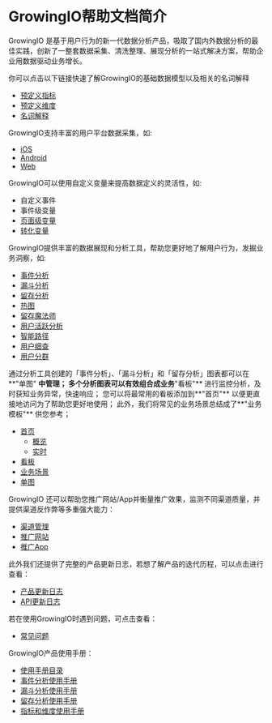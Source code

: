 # GrowingIO帮助文档简介

GrowingIO 是基于用户行为的新一代数据分析产品，吸取了国内外数据分析的最佳实践，创新了一整套数据采集、清洗整理、展现分析的一站式解决方案，帮助企业用数据驱动业务增长。

你可以点击以下链接快速了解GrowingIO的基础数据模型以及相关的名词解释

* [预定义指标](shu-ju-shi-shi/shu-ju-mo-xing/yu-ding-yi-zhi-biao.md)
* [预定义维度](shu-ju-shi-shi/shu-ju-mo-xing/yu-ding-yi-wei-du.md)
* [名词解释](chang-jian-wen-ti/ming-ci-jie-shi.md)   

GrowingIO支持丰富的用户平台数据采集，如:

* [iOS](sdk-ji-cheng/sdk-1.x-wen-dang/sdk-1.x-jie-ru-zhi-nan/sdk-jie-ru-zhi-nan-ios.md)
* [Android](sdk-ji-cheng/sdk-1.x-wen-dang/sdk-1.x-jie-ru-zhi-nan/sdk-jie-ru-zhi-nan-android/)
* [Web](sdk-ji-cheng/sdk-1.x-wen-dang/sdk-1.x-jie-ru-zhi-nan/sdk-jie-ru-zhi-nan-js.md)    

GrowingIO可以使用自定义变量来提高数据定义的灵活性，如:

* 自定义事件
* 事件级变量
* [页面级变量](shu-ju-shi-shi/zi-ding-yi-shi-jian-ji-bian-liang/zi-ding-yi-bian-liang/ge-lei-xing-zi-ding-yi-bian-liang-jie-shao/ye-mian-ji-bian-liang.md)
* [转化变量](shu-ju-shi-shi/zi-ding-yi-shi-jian-ji-bian-liang/zi-ding-yi-bian-liang/ge-lei-xing-zi-ding-yi-bian-liang-jie-shao/zhuan-hua-bian-liang.md) 

GrowingIO提供丰富的数据展现和分析工具，帮助您更好地了解用户行为，发掘业务洞察，如:

* [事件分析](fen-xi/shi-jian-fen-xi.md)
* [漏斗分析](fen-xi/lou-dou-fen-xi.md)
* [留存分析](fen-xi/liu-cun-fen-xi.md)
* [热图](fen-xi/re-tu/)
* [留存魔法师](fen-xi/liu-cun-mo-fa-shi.md)
* [用户活跃分析](fen-xi/yong-hu-huo-yue-fen-xi.md)
* [智能路径](fen-xi/zhi-neng-lu-jing.md)
* [用户细查](fen-xi/yong-hu-xi-cha.md)
* [用户分群](fen-xi/yong-hu-fen-qun.md)  

通过分析工具创建的「事件分析」、「漏斗分析」和「留存分析」图表都可以在**"单图" **中管理； 多个分析图表可以有效组合成业务**"看板"** 进行监控分析，及时获知业务异常，快速响应； 您可以将最常用的看板添加到**"首页"** 以便更直接地访问为了帮助您更好地使用； 此外，我们将常见的业务场景总结成了**"业务模板"** 供您参考；

* [首页](zhan-xian-ji-jian-ce/shou-ye.md)
  * [概览](zhan-xian-ji-jian-ce/gai-lan.md)
  * [实时](zhan-xian-ji-jian-ce/shi-shi.md)
* [看板](zhan-xian-ji-jian-ce/kan-ban.md)
* [业务场景](zhan-xian-ji-jian-ce/ye-wu-chang-jing.md)
* [单图](zhan-xian-ji-jian-ce/dan-tu.md)    

GrowingIO 还可以帮助您推广网站/App并衡量推广效果，监测不同渠道质量，并提供渠道反作弊等多重强大能力：

* [渠道管理](guang-gao-jian-ce/)
* [推广网站](guang-gao-jian-ce/tui-guang-wang-zhan/)
* [推广App](guang-gao-jian-ce/tui-guang-app/)   

此外我们还提供了完整的产品更新日志，若想了解产品的迭代历程，可以点击进行查看：

* [产品更新日志](chan-pin-geng-xin-ri-zhi.md)  
* [API更新日志](api-geng-xin-ri-zhi.md)    

若在使用GrowingIO时遇到问题，可点击查看：

* [常见问题](chang-jian-wen-ti/)

GrowingIO产品使用手册：

* [使用手册目录](https://s.growingio.com/074AKo)
* [事件分析使用手册](https://s.growingio.com/nvN9MB)
* [漏斗分析使用手册](https://s.growingio.com/9PXbR0)
* [留存分析使用手册](https://s.growingio.com/p8QD3x)
* [指标和维度使用手册](https://s.growingio.com/NLdx0O)

